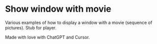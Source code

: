 # Show window with movie

Various examples of how to display a window with a movie (sequence of pictures).
Stub for player.

Made with love with ChatGPT and Cursor.
